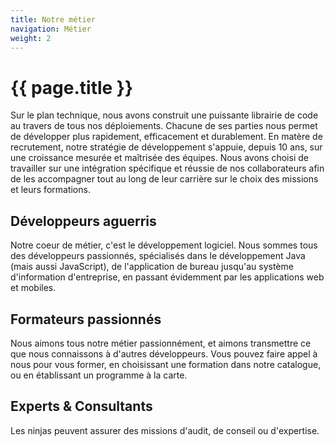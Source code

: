 ```yaml
---
title: Notre métier
navigation: Métier
weight: 2
---
```


<div class="container">
	<h1>{{ page.title }}</h1>
	<p>Sur le plan technique, nous avons construit une puissante librairie de code au travers de tous nos déploiements. Chacune de ses parties nous permet de développer plus rapidement, efficacement et durablement. En matère de recrutement, notre stratégie de développement s'appuie, depuis 10 ans, sur une croissance mesurée et maîtrisée des équipes. Nous avons choisi de travailler sur une intégration spécifique et réussie de nos collaborateurs afin de les accompagner tout au long de leur carrière sur le choix des missions et leurs formations.</p>
	<div class="row">
		<div class="col-sm-4 col-md-4">
			<h2>Développeurs aguerris</h2>	
			<p>Notre coeur de métier, c'est le développement logiciel. Nous sommes tous des développeurs passionnés, spécialisés dans le développement Java (mais aussi JavaScript), de l'application de bureau jusqu'au système d'information d'entreprise, en passant évidemment par les applications web et mobiles.</p>
		</div>
		<div class="col-sm-4 col-md-4">
			<h2>Formateurs passionnés</h2>	
			<p>Nous aimons tous notre métier passionnément, et aimons transmettre ce que nous connaissons à d'autres développeurs. Vous pouvez faire appel à nous pour vous former, en choisissant une formation dans notre catalogue, ou en établissant un programme à la carte.</p>
		</div>
		<div class="col-sm-4 col-md-4">
			<h2>Experts & Consultants</h2>	
			<p>Les ninjas peuvent assurer des missions d'audit, de conseil ou d'expertise.</p>
		</div>
	</div>
</div>
